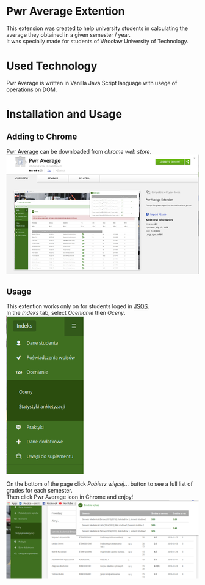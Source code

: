 
# Pwr Average Extention 
This extension was created to help university students in calculating the average they obtained in a given semester / year.</br> It was specially made for students of Wrocław University of Technology.

# Used Technology
Pwr Average is written in Vanilla Java Script language with usege of operations on DOM. 

# Installation and Usage
## Adding to Chrome
[Pwr Average](https://chrome.google.com/webstore/detail/pwr-average/iapakgnkbohbbochbdmjolpmpdfddmob) can be downloaded from *chrome web store*.
</br>
![](./Images/googleStormSite.png)
## Usage
This extention works only on for students loged in [JSOS](https://jsos.pwr.edu.pl/index.php).</br>
In the *Indeks* tab, select *Ocenianie* then *Oceny*. </br>
![](./Images/index.png)

On the bottom of the page click *Pobierz więcej...* button to see a full list of grades for each semester.</br>
Then click Pwr Average icon in Chrome and enjoy! 
![](./Images/pwrAverage.png)







